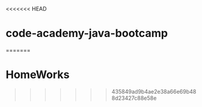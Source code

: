 <<<<<<< HEAD
# code-academy-java-bootcamp
=======
# HomeWorks
>>>>>>> 435849ad9b4ae2e38a66e69b488d23427c88e58e
